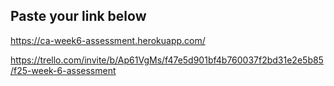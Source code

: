 ## Paste your link below

https://ca-week6-assessment.herokuapp.com/

https://trello.com/invite/b/Ap61VgMs/f47e5d901bf4b760037f2bd31e2e5b85/f25-week-6-assessment